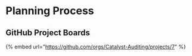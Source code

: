 # Planning Process

## GitHub Project Boards

{% embed url="https://github.com/orgs/Catalyst-Auditing/projects/7" %}

